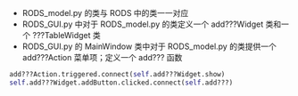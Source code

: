 * RODS_model.py 的类与 RODS 中的类一一对应
* RODS_GUI.py 中对于 RODS_model.py 的类定义一个 add???Widget 类和一个 ???TableWidget 类
* RODS_GUI.py 的 MainWindow 类中对于 RODS_model.py 的类提供一个 add???Action 菜单项；定义一个 add??? 函数

```python
add???Action.triggered.connect(self.add???Widget.show)
self.add???Widget.addButton.clicked.connect(self.add???)


```